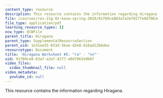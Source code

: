 ```yaml
---
content_type: resource
description: This resource contains the information regarding Hiragana.
file: /courses/res-21g-01-kana-spring-2010/91f89ce883a7a2ef8277e0d7063e9b07_MITRES_21G_01S10_h5.pdf
file_type: application/pdf
learning_resource_types: []
ocw_type: OCWFile
parent_title: Hiragana
parent_type: SupplementalResourceSection
parent_uid: 1e31ae55-033d-5bae-d2e0-816ad12b6dea
resourcetype: Document
title: 'Hiragana Worksheet #5: "ra" - "nn"'
uid: 91f89ce8-83a7-a2ef-8277-e0d7063e9b07
video_files:
  video_thumbnail_file: null
video_metadata:
  youtube_id: null
---
```

This resource contains the information regarding Hiragana.

